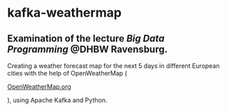 # kafka-weathermap
<h2>Examination of the lecture <i>Big Data Programming</i> @DHBW Ravensburg.</h2>

Creating a weather forecast map for the next 5 days in different European cities with the help of OpenWeatherMap (<p><a href="https://openweathermap.org/">OpenWeatherMap.org</a></p>), using Apache Kafka and Python.
